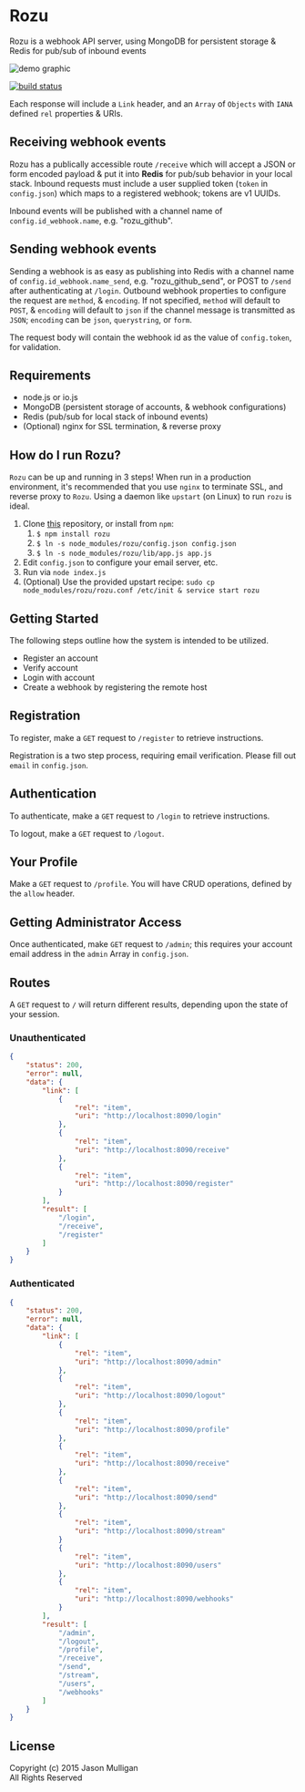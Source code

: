 # Rozu
Rozu is a webhook API server, using MongoDB for persistent storage & Redis for pub/sub of inbound events

![demo graphic](https://farm9.staticflickr.com/8892/18285216659_3508c5ed9f_o.png "rozu demo")

[![build status](https://secure.travis-ci.org/avoidwork/rozu.svg)](http://travis-ci.org/avoidwork/rozu)

Each response will include a `Link` header, and an `Array` of `Objects` with `IANA` defined `rel` properties & URIs.

## Receiving webhook events
Rozu has a publically accessible route `/receive` which will accept a JSON or form encoded payload & put it into **Redis**
for pub/sub behavior in your local stack. Inbound requests must include a user supplied token (`token` in `config.json`)
which maps to a registered webhook; tokens are v1 UUIDs.

Inbound events will be published with a channel name of `config.id_webhook.name`, e.g. "rozu_github".

## Sending webhook events
Sending a webhook is as easy as publishing into Redis with a channel name of `config.id_webhook.name_send`,
e.g. "rozu_github_send", or POST to `/send` after authenticating at `/login`. Outbound webhook properties to configure
the request are `method`, & `encoding`. If not specified, `method` will default to `POST`, & `encoding` will default to
`json` if the channel message is transmitted as `JSON`; `encoding` can be `json`, `querystring`, or `form`.

The request body will contain the webhook id as the value of `config.token`, for validation.

## Requirements
- node.js or io.js
- MongoDB (persistent storage of accounts, & webhook configurations)
- Redis (pub/sub for local stack of inbound events)
- (Optional) nginx for SSL termination, & reverse proxy

## How do I run Rozu?
`Rozu` can be up and running in 3 steps! When run in a production environment, it's recommended that you use `nginx`
to terminate SSL, and reverse proxy to `Rozu`. Using a daemon like `upstart` (on Linux) to run `rozu` is ideal. 

1.  Clone [this](https://github.com/avoidwork/rozu) repository, or install from `npm`:
    1.  `$ npm install rozu`
    2.  `$ ln -s node_modules/rozu/config.json config.json`
    3.  `$ ln -s node_modules/rozu/lib/app.js app.js`
2.  Edit `config.json` to configure your email server, etc.
3.  Run via `node index.js`
4.  (Optional) Use the provided upstart recipe: `sudo cp node_modules/rozu/rozu.conf /etc/init & service start rozu`

## Getting Started
The following steps outline how the system is intended to be utilized.

- Register an account
- Verify account
- Login with account
- Create a webhook by registering the remote host


## Registration
To register, make a `GET` request to `/register` to retrieve instructions.

Registration is a two step process, requiring email verification. Please fill out `email` in `config.json`.

## Authentication
To authenticate, make a `GET` request to `/login` to retrieve instructions.

To logout, make a `GET` request to `/logout`.

## Your Profile
Make a `GET` request to `/profile`. You will have CRUD operations, defined by the `allow` header.

## Getting Administrator Access
Once authenticated, make `GET` request to `/admin`; this requires your account email address in the `admin` Array in `config.json`.

## Routes
A `GET` request to `/` will return different results, depending upon the state of your session.

### Unauthenticated

```json
{
	"status": 200,
	"error": null,
	"data": {
		"link": [
			{
				"rel": "item",
				"uri": "http://localhost:8090/login"
			},
			{
				"rel": "item",
				"uri": "http://localhost:8090/receive"
			},
			{
				"rel": "item",
				"uri": "http://localhost:8090/register"
			}
		],
		"result": [
			"/login",
			"/receive",
			"/register"
		]
	}
}
```

### Authenticated

```json
{
	"status": 200,
	"error": null,
	"data": {
		"link": [
			{
				"rel": "item",
				"uri": "http://localhost:8090/admin"
			},
			{
				"rel": "item",
				"uri": "http://localhost:8090/logout"
			},
			{
				"rel": "item",
				"uri": "http://localhost:8090/profile"
			},
			{
				"rel": "item",
				"uri": "http://localhost:8090/receive"
			},
			{
				"rel": "item",
				"uri": "http://localhost:8090/send"
			},
			{
				"rel": "item",
				"uri": "http://localhost:8090/stream"
			}
			{
				"rel": "item",
				"uri": "http://localhost:8090/users"
			},
			{
				"rel": "item",
				"uri": "http://localhost:8090/webhooks"
			}
		],
		"result": [
			"/admin",
			"/logout",
			"/profile",
			"/receive",
			"/send",
			"/stream",
			"/users",
			"/webhooks"
		]
	}
}
```

## License
Copyright (c) 2015 Jason Mulligan  
All Rights Reserved
